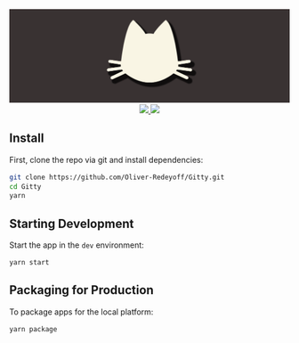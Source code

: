 <div align="center">
    <img src="https://github.com/Oliver-Redeyoff/Gitty/blob/master/gittyMedia/gittyBanner1200x400.png?raw=true"></img>
    <a href="https://github.com/Oliver-Redeyoff/Gitty/actions/workflows/test.yml">
        <img src="https://github.com/Oliver-Redeyoff/Gitty/actions/workflows/test.yml/badge.svg"></img>
    <a>
    <a href="https://github.com/Oliver-Redeyoff/Gitty/actions/workflows/publish.yml">
        <img src="https://github.com/Oliver-Redeyoff/Gitty/actions/workflows/publish.yml/badge.svg"></img>
    <a>
</div>

## Install

First, clone the repo via git and install dependencies:

```bash
git clone https://github.com/Oliver-Redeyoff/Gitty.git
cd Gitty
yarn
```

## Starting Development

Start the app in the `dev` environment:

```bash
yarn start
```

## Packaging for Production

To package apps for the local platform:

```bash
yarn package
```
